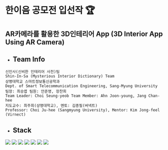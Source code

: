 한이음 공모전 입선작 :trophy:
===
AR카메라를 활용한 3D인테리어 App (3D Interior App Using AR Camera)
---
* ## Team Info
```
신인사(신비한 인테리어 사전)팀
Shin-In-Sa (Mysterious Interior Dictionary) Team 
상명대학교 스마트정보통신공학과
Dept. of Smart Telecommunication Engineering, Sang-Myung University
팀장: 최승엽 팀원: 안준영, 장찬희 
Team Leader: Choi Seung-yeob Team Member: Ahn Joon-young, Jang Chan-hee
지도교수: 최주희(상명대학교), 멘토: 김종필(버넥트)
Professor: Choi Ju-hee (Sangmyung University), Mentor: Kim Jong-feel (Virnect)
```
* ## Stack
<div>
<img src="https://img.shields.io/badge/unity-000000?style=for-the-badge&logo=unity&logoColor=white"> 
<img src="https://img.shields.io/badge/unity-000000?style=for-the-badge&logo=unity&logoColor=white"> 
<img src="https://img.shields.io/badge/Xcode-000000.svg?&style=for-the-badge&logo=xcode&logoColor=white"/>
<img src="https://img.shields.io/badge/visual studio-5C2D91.svg?&style=for-the-badge&logo=visual studio&logoColor=white"/>
<img src="https://img.shields.io/badge/c%23-%23239120.svg?style=for-the-badge&logo=c-sharp&logoColor=white"/>
<img src="https://img.shields.io/badge/powerpoint-B7472A.svg?&style=for-the-badge&logo=microsoftpowerpoint&logoColor=white"/>
<img src="https://img.shields.io/badge/Adobe XD-FF61F6.svg?&style=for-the-badge&logo=adobeXD&logoColor=white"/>

